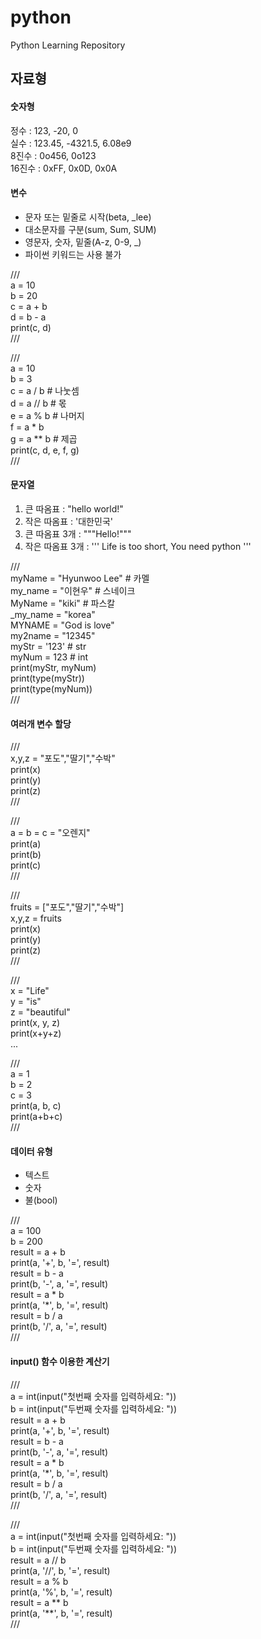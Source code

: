 # python
Python Learning Repository

## 자료형
#### 숫자형
정수 : 123, -20, 0  
실수 : 123.45, -4321.5, 6.08e9  
8진수 : 0o456, 0o123  
16진수 : 0xFF, 0x0D, 0x0A

#### 변수
* 문자 또는 밑줄로 시작(beta, _lee)  
* 대소문자를 구분(sum, Sum, SUM)  
* 영문자, 숫자, 밑줄(A-z, 0-9, _)  
* 파이썬 키워드는 사용 불가

///  
a = 10  
b = 20  
c = a + b  
d = b - a  
print(c, d)  
/// 

///  
a = 10  
b = 3  
c = a / b # 나눗셈  
d = a // b # 몫  
e = a % b # 나머지  
f = a * b  
g = a ** b # 제곱  
print(c, d, e, f, g)  
///  

#### 문자열
1. 큰 따옴표 : "hello world!"  
2. 작은 따옴표 : '대한민국'  
3. 큰 따옴표 3개 : """Hello!"""  
4. 작은 따옴표 3개 : ''' Life is too short, You need python '''

///  
myName = "Hyunwoo Lee" # 카멜  
my_name = "이현우" # 스네이크  
MyName = "kiki" # 파스칼  
_my_name = "korea"  
MYNAME = "God is love"  
my2name = "12345"  
myStr = '123' # str  
myNum = 123 # int  
print(myStr, myNum)  
print(type(myStr))  
print(type(myNum))  
///  

#### 여러개 변수 할당

///  
x,y,z = "포도","딸기","수박"  
print(x)  
print(y)  
print(z)  
///  

///  
a = b = c = "오렌지"  
print(a)  
print(b)  
print(c)  
///  

///  
fruits = ["포도","딸기","수박"]  
x,y,z = fruits  
print(x)  
print(y)  
print(z)  
///  

///  
x = "Life"  
y = "is"  
z = "beautiful"  
print(x, y, z)  
print(x+y+z)  
...  

///  
a = 1  
b = 2  
c = 3  
print(a, b, c)  
print(a+b+c)  
///  

#### 데이터 유형
+ 텍스트
+ 숫자  
+ 불(bool)

///  
a = 100  
b = 200  
result = a + b  
print(a, '+', b, '=', result)  
result = b - a  
print(b, '-', a, '=', result)  
result = a * b  
print(a, '*', b, '=', result)  
result = b / a  
print(b, '/', a, '=', result)  
///  

#### input() 함수 이용한 계산기

///  
a = int(input("첫번째 숫자를 입력하세요: "))  
b = int(input("두번째 숫자를 입력하세요: "))  
result = a + b  
print(a, '+', b, '=', result)  
result = b - a  
print(b, '-', a, '=', result)  
result = a * b  
print(a, '*', b, '=', result)  
result = b / a  
print(b, '/', a, '=', result)  
///  

///  
a = int(input("첫번째 숫자를 입력하세요: "))  
b = int(input("두번째 숫자를 입력하세요: "))  
result = a // b  
print(a, '//', b, '=', result)  
result = a % b  
print(a, '%', b, '=', result)  
result = a ** b  
print(a, '**', b, '=', result)  
///  
